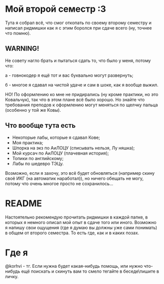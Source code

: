 # Мой второй семестр :3
Тута я собрал всё, что смог откопать по своему второму семестру и написал ридмишки как я с этим боролся при сдаче всего (ну, точнее что помню).

## WARNING!
Не совету нагло брать и пытаться сдать то, что было у меня, потому что:

а - говнокодер я ещё тот и вас буквально могут развернуть;

б - многое я сдавал на чистой удаче и сам в шоке, как я вообще выжил.

НО! По оформлению ко мне не придирались (ну кроме практики, но это Ковальчук), так что в этом плане всё было хорошо. Но знайте что требования преподов к оформлению могут меняться по щелчку пальца (особенно у той же Ковы).

## Что вообще тута есть
- Некоторые лабы, которые я сдавал Кове;
- Моя практика;
- Шпорка на экз по АиЛОЦУ (списывать нельзя, Лу няшка);
- Мой курсач по АиЛОЦУ (плачевная история);
- Топики по английскому;
- Лабы по шедевро ТЭЦу.

Возможно, если я захочу, это всё будет обновляться (например скину своё ИКГ (на автоматик наработал)), но ничего обещать не могу, потому что очень многое просто не сохранилось...

# README
Настоятельно рекомендую прочитать ридмишки в каждой папке, в которых я немного описал мой опыт в сдаче того или иного. Возможно я напишу свои ощущения (где я думаю вы должны уже сами понимать) в общем от второго семестра. То есть где, как и в каких позах.

# Где я
@korhvi - тг. Если нужна будет какая-нибудь помощь, или нужно что-нибудь ещё поискать и скинуть вам то смело тегайте в беседе\пишите в личку.
